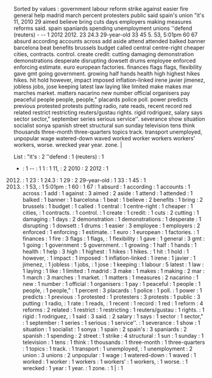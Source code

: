 Sorted by values :
government labour reform strike against easier fire general help madrid march percent protesters public said spain's union "it's 11, 2010 29 aimed believe bring cuts days employers making measures reforms said. spain spaniards spending unemployment unions ''defend (reuters) - -- 1 2012 2012. 23 24.3 29-year-old 33 45 5. 53, 5:01pm 60 67 absurd according accounts across add aside attend attended balked banner barcelona beat benefits brussels budget called central centre-right cheaper cities, contracts. control. create credit: cutting damaging demonstration demonstrations desperate disrupting dowsett drums employee enforced enforcing estimate. euro european factories. finances flags flags, flexibility gave gmt going government. growing half hands health high highest hikes hikes. hit hold however, impact imposed inflation-linked irene javier jimenez, jobless jobs, jose keeping latest law laying like limited make makes mar marches market. matters nacarino new number official organisers pay peaceful people people, people," placards police poll. power predicts previous protested protests putting radio, rate reads, recent record red related restrict restricting reuters/gustau rights. rigid rodriguez, salary says sector sector," september series serious service''. severance show situation socialist sonya spanish street structural sun sunday television tens think thousands three-month three-quarters topics track. transport unemployed, unpopular wage watered-down waved worked worker workers workers' workers, worse. wrecked year year. zone. | 

List :
"it's : 2
''defend : 1
(reuters) : 1
- : 1
-- : 1
1 : 1
11, : 2
2010 : 2
2012 : 1
2012. : 1
23 : 1
24.3 : 1
29 : 2
29-year-old : 1
33 : 1
45 : 1
5. : 1
53, : 1
5:01pm : 1
60 : 1
67 : 1
absurd : 1
according : 1
accounts : 1
across : 1
add : 1
against : 3
aimed : 2
aside : 1
attend : 1
attended : 1
balked : 1
banner : 1
barcelona : 1
beat : 1
believe : 2
benefits : 1
bring : 2
brussels : 1
budget : 1
called : 1
central : 1
centre-right : 1
cheaper : 1
cities, : 1
contracts. : 1
control. : 1
create : 1
credit: : 1
cuts : 2
cutting : 1
damaging : 1
days : 2
demonstration : 1
demonstrations : 1
desperate : 1
disrupting : 1
dowsett : 1
drums : 1
easier : 3
employee : 1
employers : 2
enforced : 1
enforcing : 1
estimate. : 1
euro : 1
european : 1
factories. : 1
finances : 1
fire : 3
flags : 1
flags, : 1
flexibility : 1
gave : 1
general : 3
gmt : 1
going : 1
government : 5
government. : 1
growing : 1
half : 1
hands : 1
health : 1
help : 3
high : 1
highest : 1
hikes : 1
hikes. : 1
hit : 1
hold : 1
however, : 1
impact : 1
imposed : 1
inflation-linked : 1
irene : 1
javier : 1
jimenez, : 1
jobless : 1
jobs, : 1
jose : 1
keeping : 1
labour : 5
latest : 1
law : 1
laying : 1
like : 1
limited : 1
madrid : 3
make : 1
makes : 1
making : 2
mar : 1
march : 3
marches : 1
market. : 1
matters : 1
measures : 2
nacarino : 1
new : 1
number : 1
official : 1
organisers : 1
pay : 1
peaceful : 1
people : 1
people, : 1
people," : 1
percent : 3
placards : 1
police : 1
poll. : 1
power : 1
predicts : 1
previous : 1
protested : 1
protesters : 3
protests : 1
public : 3
putting : 1
radio, : 1
rate : 1
reads, : 1
recent : 1
record : 1
red : 1
reform : 4
reforms : 2
related : 1
restrict : 1
restricting : 1
reuters/gustau : 1
rights. : 1
rigid : 1
rodriguez, : 1
said : 3
said. : 2
salary : 1
says : 1
sector : 1
sector," : 1
september : 1
series : 1
serious : 1
service''. : 1
severance : 1
show : 1
situation : 1
socialist : 1
sonya : 1
spain : 2
spain's : 3
spaniards : 2
spanish : 1
spending : 2
street : 1
strike : 4
structural : 1
sun : 1
sunday : 1
television : 1
tens : 1
think : 1
thousands : 1
three-month : 1
three-quarters : 1
topics : 1
track. : 1
transport : 1
unemployed, : 1
unemployment : 2
union : 3
unions : 2
unpopular : 1
wage : 1
watered-down : 1
waved : 1
worked : 1
worker : 1
workers : 1
workers' : 1
workers, : 1
worse. : 1
wrecked : 1
year : 1
year. : 1
zone. : 1
| : 1
